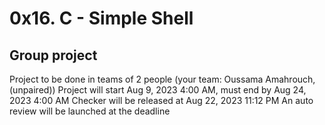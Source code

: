 # 0x16. C - Simple Shell
## Group project
Project to be done in teams of 2 people (your team: Oussama Amahrouch,(unpaired))
Project will start Aug 9, 2023 4:00 AM, must end by Aug 24, 2023 4:00 AM
Checker will be released at Aug 22, 2023 11:12 PM
An auto review will be launched at the deadline
